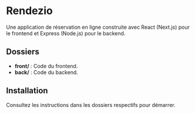 # Rendezio
Une application de réservation en ligne construite avec React (Next.js) pour le frontend et Express (Node.js) pour le backend.

## Dossiers
- **front/** : Code du frontend.
- **back/** : Code du backend.

## Installation
Consultez les instructions dans les dossiers respectifs pour démarrer.